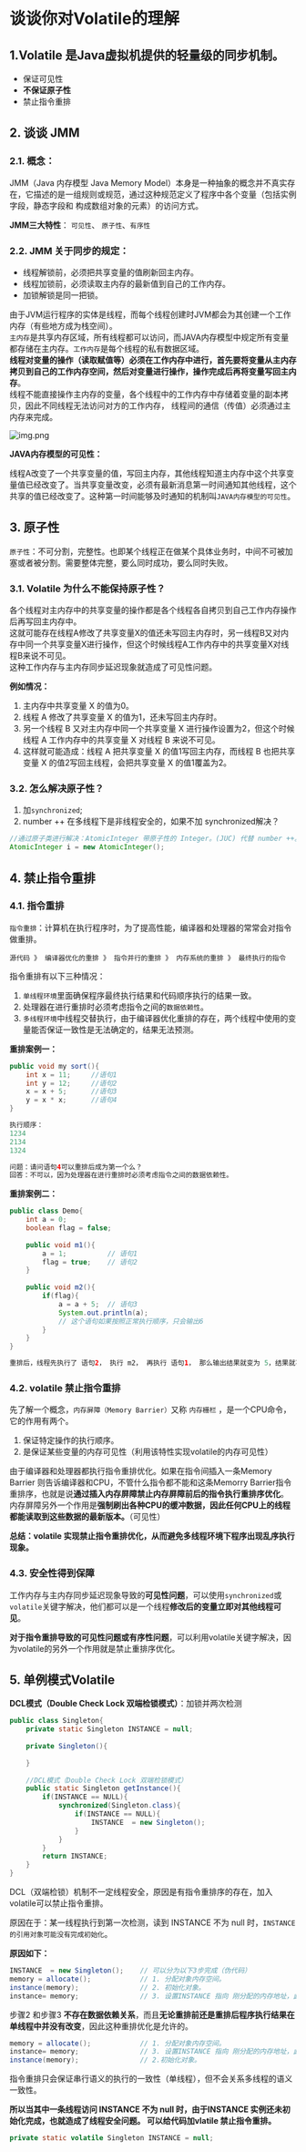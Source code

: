 # 谈谈你对Volatile的理解
## 1.Volatile 是Java虚拟机提供的轻量级的同步机制。
- 保证可见性
- **不保证原子性**
- 禁止指令重排

## 2. 谈谈 JMM
### 2.1. 概念：
JMM（Java 内存模型 Java Memory Model）本身是一种抽象的概念并不真实存在，它描述的是一组规则或规范，通过这种规范定义了程序中各个变量（包括实例字段，静态字段和 构成数组对象的元素）的访问方式。

**JMM三大特性**： `可见性`、 `原子性`、`有序性`

### 2.2. JMM 关于同步的规定：
- 线程解锁前，必须把共享变量的值刷新回主内存。
- 线程加锁前，必须读取主内存的最新值到自己的工作内存。
- 加锁解锁是同一把锁。

由于JVM运行程序的实体是线程，而每个线程创建时JVM都会为其创建一个工作内存（有些地方成为栈空间）。<br/>
`主内存`是共享内存区域，所有线程都可以访问，而JAVA内存模型中规定所有变量都存储在主内存。`工作内存`是每个线程的私有数据区域。<br/>
**线程对变量的操作（读取赋值等）必须在工作内存中进行，首先要将变量从主内存拷贝到自己的工作内存空间，然后对变量进行操作，操作完成后再将变量写回主内存**。<br/>
线程不能直接操作主内存的变量，各个线程中的工作内存中存储着变量的副本拷贝，因此不同线程无法访问对方的工作内存， 线程间的通信（传值）必须通过主内存来完成。

![img.png](image/img.png)

**JAVA内存模型的可见性：**

线程A改变了一个共享变量的值，写回主内存，其他线程知道主内存中这个共享变量值已经改变了。当共享变量改变，必须有最新消息第一时间通知其他线程，这个共享的值已经改变了。这种第一时间能够及时通知的机制叫`JAVA内存模型的可见性`。


## 3. 原子性
`原子性`：不可分割，完整性。也即某个线程正在做某个具体业务时，中间不可被加塞或者被分割。需要整体完整，要么同时成功，要么同时失败。

### 3.1. Volatile 为什么不能保持原子性？

各个线程对主内存中的共享变量的操作都是各个线程各自拷贝到自己工作内存操作后再写回主内存中。<br/>
这就可能存在线程A修改了共享变量X的值还未写回主内存时，另一线程B又对内存中同一个共享变量X进行操作，但这个时候线程A工作内存中的共享变量X对线程B来说不可见。<br/>
这种工作内存与主内存同步延迟现象就造成了可见性问题。

**例如情况：**
1. 主内存中共享变量 X 的值为0。
2. 线程 A 修改了共享变量 X 的值为1，还未写回主内存时。
3. 另一个线程 B 又对主内存中同一个共享变量 X 进行操作设置为2，但这个时候线程 A 工作内存中的共享变量 X 对线程 B 来说不可见。
4. 这样就可能造成：线程 A 把共享变量 X 的值1写回主内存，而线程 B 也把共享变量 X 的值2写回主线程，会把共享变量 X 的值1覆盖为2。

### 3.2. 怎么解决原子性？
1. 加`synchronized`;
2. number ++ 在多线程下是非线程安全的，如果不加 synchronized解决？
```java
//通过原子类进行解决：AtomicInteger 带原子性的 Integer。(JUC) 代替 number ++。
AtomicInteger i = new AtomicInteger();
```

## 4. 禁止指令重排
### 4.1. 指令重排
`指令重排`：计算机在执行程序时，为了提高性能，编译器和处理器的常常会对指令做重排。
```
源代码 》 编译器优化的重排 》 指令并行的重排 》 内存系统的重排 》 最终执行的指令
```

指令重排有以下三种情况：
1. `单线程环境`里面确保程序最终执行结果和代码顺序执行的结果一致。
2. 处理器在进行重排时必须考虑指令之间的`数据依赖性`。
3. `多线程环境`中线程交替执行，由于编译器优化重排的存在，两个线程中使用的变量能否保证一致性是无法确定的，结果无法预测。


**重排案例一：**
```java
public void my sort(){
    int x = 11;     //语句1
    int y = 12;     //语句2
    x = x + 5;      //语句3
    y = x * x;      //语句4
}

执行顺序：
1234
2134
1324

问题：请问语句4可以重排后成为第一个么？
回答：不可以，因为处理器在进行重排时必须考虑指令之间的数据依赖性。
```

**重排案例二：**
```java
public class Demo{
    int a = 0;
    boolean flag = false;
    
    public void m1(){
        a = 1;          // 语句1
        flag = true;    // 语句2
    }
    
    public void m2(){
        if(flag){
            a = a + 5;  // 语句3
            System.out.println(a);
            // 这个语句如果按照正常执行顺序，只会输出6
        }
    }
}

重排后，线程先执行了 语句2， 执行 m2， 再执行 语句1， 那么输出结果就变为 5，结果就不正确。
```


### 4.2. volatile 禁止指令重排

先了解一个概念，`内存屏障（Memory Barrier）`又称 `内存栅栏` ，是一个CPU命令，它的作用有两个。
1. 保证特定操作的执行顺序。
2. 是保证某些变量的内存可见性（利用该特性实现volatile的内存可见性）

由于编译器和处理器都执行指令重排优化。如果在指令间插入一条Memory Barrier 则告诉编译器和CPU，不管什么指令都不能和这条Memorry Barrier指令重排序，也就是说**通过插入内存屏障禁止内存屏障前后的指令执行重排序优化**。<br/>
内存屏障另外一个作用是**强制刷出各种CPU的缓冲数据，因此任何CPU上的线程都能读取到这些数据的最新版本。**（可见性）

**总结：volatile 实现禁止指令重排优化，从而避免多线程环境下程序出现乱序执行现象。**

### 4.3. 安全性得到保障

工作内存与主内存同步延迟现象导致的**可见性问题**，可以使用`synchronized`或`volatile`关键字解决，他们都可以是一个线程**修改后的变量立即对其他线程可见**。<br/>

**对于指令重排导致的可见性问题或有序性问题**，可以利用volatile关键字解决，因为volatile的另外一个作用就是禁止重排序优化。


## 5. 单例模式Volatile
**DCL模式（Double Check Lock 双端检锁模式）**：加锁并两次检测
```java
public class Singleton{ 
    private static Singleton INSTANCE = null;
    
    private Singleton(){
        
    }
    
    //DCL模式（Double Check Lock 双端检锁模式）
    public static Singleton getInstance(){
        if(INSTANCE == NULL){
            synchronized(Singleton.class){
                if(INSTANCE == NULL){
                    INSTANCE  = new Singleton();
                }
            }
        }
        return INSTANCE;
    }   
}
```

DCL（双端检锁）机制不一定线程安全，原因是有指令重排序的存在，加入volatile可以禁止指令重排。

原因在于：某一线程执行到第一次检测，读到 INSTANCE 不为 null 时，`INSTANCE 的引用对象可能没有完成初始化`。

**原因如下：**
```java
INSTANCE  = new Singleton();    // 可以分为以下3步完成（伪代码）
memory = allocate(); 	        // 1. 分配对象内存空间。
instance(memory);               // 2. 初始化对象。
instance= memory;               // 3. 设置INSTANCE 指向 刚分配的内存地址，此时 instance !=  null。
```

步骤2 和步骤3 **不存在数据依赖关系**，而且**无论重排前还是重排后程序执行结果在单线程中并没有改变**，因此这种重排优化是允许的。

```java
memory = allocate();            // 1. 分配对象内存空间。
instance= memory;               // 3. 设置INSTANCE 指向 刚分配的内存地址，此时 instance !=  null，但是对象还未初始化完成！
instance(memory);               // 2.初始化对象。
```

指令重排只会保证串行语义的执行的一致性（单线程），但不会关系多线程的语义一致性。

**所以当其中一条线程访问 INSTANCE 不为 null 时，由于INSTANCE 实例还未初始化完成，也就造成了线程安全问题。
可以给代码加vlatile 禁止指令重排。**

```java
private static volatile Singleton INSTANCE = null;
```

